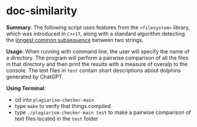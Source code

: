 # doc-similarity

**Summary**: The following script uses features from the `<filesystem>` library, which was introduced in `C++17`, along with a standard algorithm detecting the [longest common subsequence](https://en.wikipedia.org/wiki/Longest_common_subsequence) between two strings. 

**Usage**: When running with command line, the user will specify the name of a directory. The program will perform a pairwise comparison of all the files in that directory and then print the results with a measure of overalp to the console. The text files in `test` contain short descriptions about dolphins generated by ChatGPT. 

**Using Terminal**:
- cd into `plagiarism-checker-main`
- type `make` to verify that things compiled
- type `./plagiarism-checker-main test` to make a pairwise comparison of text files located in the `test` folder
